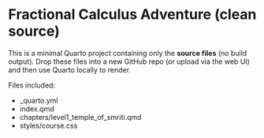 # Fractional Calculus Adventure (clean source)

This is a minimal Quarto project containing only the **source files** (no build output).
Drop these files into a new GitHub repo (or upload via the web UI) and then use Quarto locally to render.

Files included:
- _quarto.yml
- index.qmd
- chapters/level1_temple_of_smriti.qmd
- styles/course.css